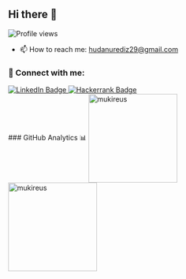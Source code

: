## Hi there 👋

![Profile views](https://komarev.com/ghpvc/?username=Hudanurediz) <br />
- 📫 How to reach me: hudanurediz29@gmail.com

### 📩 Connect with me:
<div id="badges">
  <a href="[your-linkedin-URL](https://www.linkedin.com/in/hudanurediz/)">
    <img src="https://img.shields.io/badge/LinkedIn-blue?style=for-the-badge&logo=linkedin&logoColor=white" alt="LinkedIn Badge"/>
  </a>
  <a href="https://www.hackerrank.com/hudanurediz29">
    <img src="https://img.shields.io/badge/Hackerrank-black?style=for-the-badge&logo=hackerrank&logoColor=white" alt="Hackerrank Badge"/>
  </a>
 </div>
### GitHub Analytics 📊
<img height="180em" align="center" src="https://github-readme-stats.vercel.app/api?username=Hudanurediz&show_icons=true&locale=en&theme=algolia&include_all_commits=true&count_private=true" alt="mukireus"/>
  <img height="180em" align="center" src="https://github-readme-stats.vercel.app/api/top-langs?username=Hudanurediz&show_icons=true&locale=en&layout=compact&langs_count=8&theme=algolia" alt="mukireus"/>

